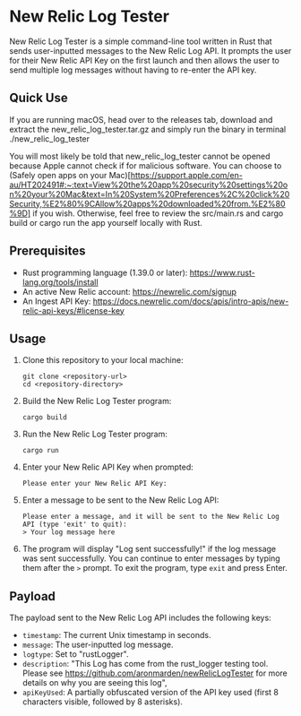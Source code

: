 # New Relic Log Tester

New Relic Log Tester is a simple command-line tool written in Rust that sends user-inputted messages to the New Relic Log API. It prompts the user for their New Relic API Key on the first launch and then allows the user to send multiple log messages without having to re-enter the API key.

## Quick Use

If you are running macOS, head over to the releases tab, download and extract the new_relic_log_tester.tar.gz and simply run the binary in terminal ./new_relic_log_tester

You will most likely be told that new_relic_log_tester cannot be opened because Apple cannot check if for malicious software. You can choose to (Safely open apps on your Mac)[https://support.apple.com/en-au/HT202491#:~:text=View%20the%20app%20security%20settings%20on%20your%20Mac&text=In%20System%20Preferences%2C%20click%20Security,%E2%80%9CAllow%20apps%20downloaded%20from.%E2%80%9D] if you wish. Otherwise, feel free to review the src/main.rs and cargo build or cargo run the app yourself locally with Rust.

## Prerequisites

- Rust programming language (1.39.0 or later): https://www.rust-lang.org/tools/install
- An active New Relic account: https://newrelic.com/signup
- An Ingest API Key: https://docs.newrelic.com/docs/apis/intro-apis/new-relic-api-keys/#license-key

## Usage

1. Clone this repository to your local machine:

   ```
   git clone <repository-url>
   cd <repository-directory>
   ```

2. Build the New Relic Log Tester program:

   ```
   cargo build
   ```

3. Run the New Relic Log Tester program:

   ```
   cargo run
   ```

4. Enter your New Relic API Key when prompted:

   ```
   Please enter your New Relic API Key:
   ```

5. Enter a message to be sent to the New Relic Log API:

   ```
   Please enter a message, and it will be sent to the New Relic Log API (type 'exit' to quit):
   > Your log message here
   ```

6. The program will display "Log sent successfully!" if the log message was sent successfully. You can continue to enter messages by typing them after the `>` prompt. To exit the program, type `exit` and press Enter.

## Payload

The payload sent to the New Relic Log API includes the following keys:

- `timestamp`: The current Unix timestamp in seconds.
- `message`: The user-inputted log message.
- `logtype`: Set to "rustLogger".
- `description`: "This Log has come from the rust_logger testing tool. Please see https://github.com/aronmarden/newRelicLogTester for more details on why you are seeing this log",
- `apiKeyUsed`: A partially obfuscated version of the API key used (first 8 characters visible, followed by 8 asterisks).
